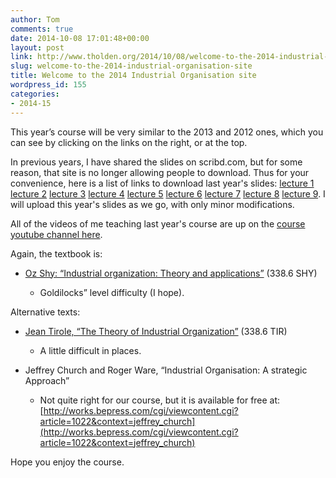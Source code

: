 ```yaml
---
author: Tom
comments: true
date: 2014-10-08 17:01:48+00:00
layout: post
link: http://www.tholden.org/2014/10/08/welcome-to-the-2014-industrial-organisation-site/
slug: welcome-to-the-2014-industrial-organisation-site
title: Welcome to the 2014 Industrial Organisation site
wordpress_id: 155
categories:
- 2014-15
---
```


This year’s course will be very similar to the 2013 and 2012 ones, which you can see by clicking on the links on the right, or at the top.

In previous years, I have shared the slides on scribd.com, but for some reason, that site is no longer allowing people to download. Thus for your convenience, here is a list of links to download last year's slides: [lecture 1](http://www.tholden.org/wp-content/uploads/2014/10/io-2013-lecture-1.pdf) [lecture 2](http://www.tholden.org/wp-content/uploads/2014/10/io-2013-lecture-2.pdf) [lecture 3](http://www.tholden.org/wp-content/uploads/2014/10/io-2013-lecture-3.pdf) [lecture 4](http://www.tholden.org/wp-content/uploads/2014/10/io-2013-lecture-4.pdf) [lecture 5](http://www.tholden.org/wp-content/uploads/2014/10/io-2013-lecture-5.pdf) [lecture 6](http://www.tholden.org/wp-content/uploads/2014/10/io-2013-lecture-6.pdf) [lecture 7](http://www.tholden.org/wp-content/uploads/2014/10/io-2013-lecture-7.pdf) [lecture 8](http://www.tholden.org/wp-content/uploads/2014/10/io-2013-lecture-8.pdf) [lecture 9](http://www.tholden.org/wp-content/uploads/2014/10/io-2013-lecture-9.pdf). I will upload this year's slides as we go, with only minor modifications.

All of the videos of me teaching last year's course are up on the [course youtube channel here](https://www.youtube.com/playlist?list=PLekzOxKXa_Cw2i_vJMBNizvCB0VunFYFF).

Again, the textbook is:




    
  * [Oz Shy: “Industrial organization: Theory and applications”](http://www.amazon.co.uk/gp/product/0262691795/ref=as_li_ss_tl?ie=UTF8&camp=1634&creative=19450&creativeASIN=0262691795&linkCode=as2&tag=tholdenorg-21) (338.6 SHY)

    
    * Goldilocks” level difficulty (I hope).






Alternative texts:


    
  * [Jean Tirole, “The Theory of Industrial Organization”](http://www.amazon.co.uk/gp/product/0262200716/ref=as_li_ss_tl?ie=UTF8&camp=1634&creative=19450&creativeASIN=0262200716&linkCode=as2&tag=tholdenorg-21) (338.6 TIR)

    
    * A little difficult in places.




    
  * Jeffrey Church and Roger Ware, “Industrial Organisation: A strategic Approach”

    
    * Not quite right for our course, but it is available for free at: [http://works.bepress.com/cgi/viewcontent.cgi?article=1022&context=jeffrey_church](http://works.bepress.com/cgi/viewcontent.cgi?article=1022&context=jeffrey_church)






Hope you enjoy the course.
